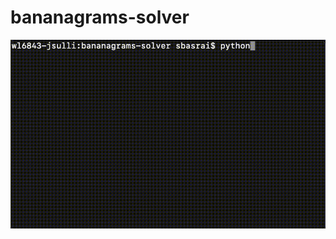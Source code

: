 # bananagrams-solver

![](https://github.com/sbasrai98/bananagrams-solver/blob/simulation/bgsolver.gif)
